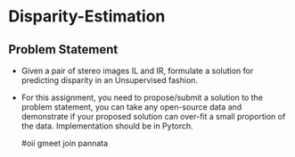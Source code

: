 # Disparity-Estimation
## Problem Statement
* Given a pair of stereo images IL and IR, formulate a solution for predicting disparity in an Unsupervised fashion.
* For this assignment, you need to propose/submit a solution to the problem statement, you can take any open-source data and demonstrate if your proposed solution can over-fit a small proportion of the data. Implementation should be in Pytorch.

  #oii gmeet join pannata

